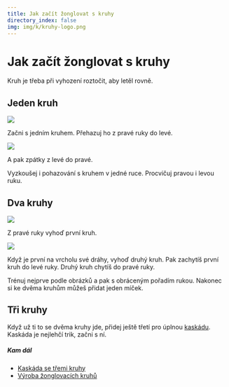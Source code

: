 ```yaml
---
title: Jak začít žonglovat s kruhy
directory_index: false
img: img/k/kruhy-logo.png
---
```


# Jak začít žonglovat s kruhy

Kruh je třeba při vyhození roztočit, aby letěl rovně.

## Jeden kruh

![](/img/k/kruhy-zacateka.png)

Začni s jedním kruhem. Přehazuj ho z pravé ruky do levé.

![](/img/k/kruhy-zacatekb.png)

A pak zpátky z levé do pravé.

Vyzkoušej i pohazování s kruhem v jedné ruce. Procvičuj pravou i levou ruku.

## Dva kruhy

![](/img/k/kruhy-zacatekc.png)

Z pravé ruky vyhoď první kruh.

![](/img/k/kruhy-zacatekd.png)

Když je první na vrcholu své dráhy, vyhoď druhý kruh. Pak zachytíš první kruh do levé ruky. Druhý kruh chytíš do pravé ruky.

Trénuj nejprve podle obrázků a pak s obráceným pořadím rukou. Nakonec si ke dvěma kruhům můžeš přidat jeden míček.

## Tři kruhy

Když už ti to se dvěma kruhy jde, přidej ještě třetí pro úplnou [kaskádu](/kruhy/3/kaskada.html "Kaskáda se třemi kruhy."). Kaskáda je nejlehčí trik, začni s ní.

##### Kam dál

- [Kaskáda se třemi kruhy](/kruhy/3/kaskada.html "Nejjednodušší způsob žonglování")
- [Výroba žonglovacích kruhů](/kruhy/vyroba.html "Jak vyrobit pěkné a levné kruhy na žonglování")

